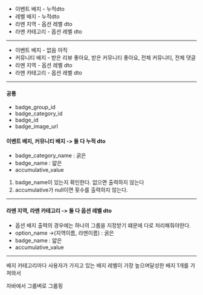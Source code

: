 - 이벤트 배지 - 누적dto
- 레벨 배지 - 누적dto
- 라멘 지역 - 옵션 레벨 dto
- 라멘 카테고리 - 옵션 레벨 dto
---
- 이벤트 배지 - 없음 아직
- 커뮤니티 배지 - 받은 리뷰 좋아요, 받은 커뮤니티 좋아요, 전체 커뮤니티, 전체 댓글
- 라멘 지역 - 옵션 레벨 dto
- 라멘 카테고리 - 옵션 레벨 dto

---
#### 공통
- badge_group_id
- badge_category_id
- badge_id
- badge_image_url
#### 이벤트 배지, 커뮤니티 배지 -> 둘 다 누적 dto
- badge_category_name : 굵은
- badge_name : 얇은
- accumulative_value
1. badge_name이 있는지 확인한다. 없으면 출력하지 않는다
2. accumulative가 null이면 횟수를 출력하지 않는다.
---
#### 라멘 지역, 라멘 카테고리 -> 둘 다 옵션 레벨 dto
- 옵션 배지 출력의 경우에는 하나의 그룹을 지정받기 떄문에 다로 처리해줘야한다.
- option_name ->(지역이름, 라멘이름) : 굵은
- badge_name : 얇은
- accumulative_value

---
배지 카테고리마다
사용자가 가지고 있는
배지 레벨이 가장 높으며달성한
배지 1개를 가져와서

자바에서 그룹벼로 그룹핑
